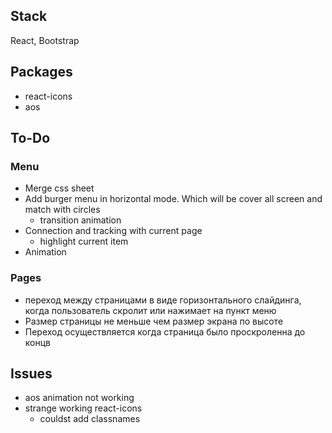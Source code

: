 ## Stack

React, Bootstrap

## Packages

- react-icons
- aos

## To-Do

### Menu

- Merge css sheet
- Add burger menu in horizontal mode. Which will be cover all screen and match with circles
  - transition animation
- Connection and tracking with current page
  - highlight current item
- Animation

### Pages

- переход между страницами в виде горизонтального слайдинга, когда пользователь скролит или нажимает на пункт меню
- Размер страницы не меньше чем размер экрана по высоте
- Переход осуществляется когда страница было проскроленна до концв

## Issues

- aos animation not working
- strange working react-icons
  - couldst add classnames
